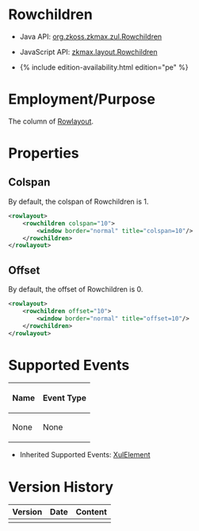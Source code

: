 

# Rowchildren

- Java API: [org.zkoss.zkmax.zul.Rowchildren](https://www.zkoss.org/javadoc/latest/zk/org/zkoss/zkmax/zul/Rowchildren.html)
- JavaScript API:
  [zkmax.layout.Rowchildren](https://www.zkoss.org/javadoc/latest/jsdoc/classes/zkmax.layout.Rowchildren.html)

- {% include edition-availability.html edition="pe" %}

# Employment/Purpose

The column of [ Rowlayout]({{site.baseurl}}/zk_component_ref/rowlayout).

# Properties

## Colspan

By default, the colspan of Rowchildren is 1.

```xml
<rowlayout>
    <rowchildren colspan="10">
        <window border="normal" title="colspan=10"/>
    </rowchildren>
</rowlayout>
```

## Offset

By default, the offset of Rowchildren is 0.

```xml
<rowlayout>
    <rowchildren offset="10">
        <window border="normal" title="offset=10"/>
    </rowchildren>
</rowlayout>
```

# Supported Events

<table>
<thead>
<tr class="header">
<th><center>
<p>Name</p>
</center></th>
<th><center>
<p>Event Type</p>
</center></th>
</tr>
</thead>
<tbody>
<tr class="odd">
<td><p>None</p></td>
<td><p>None</p></td>
</tr>
</tbody>
</table>

- Inherited Supported Events: [ XulElement]({{site.baseurl}}/zk_component_ref/base_components/xulelement#Supported_Events)

# Version History



| Version | Date | Content |
|---------|------|---------|
|         |      |         |


